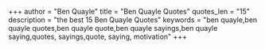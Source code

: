 +++
author = "Ben Quayle"
title = "Ben Quayle Quotes"
quotes_len = "15"
description = "the best 15 Ben Quayle Quotes"
keywords = "ben quayle,ben quayle quotes,ben quayle quote,ben quayle sayings,ben quayle saying,quotes, sayings,quote, saying, motivation"
+++
